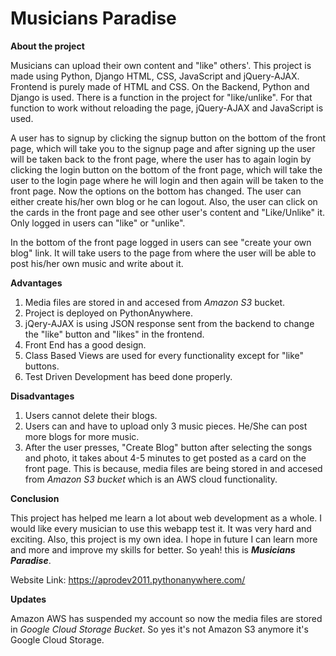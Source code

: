 # Musicians Paradise #

**About the project**

Musicians can upload their own content and "like" others'. This project is made using Python, Django HTML, CSS, JavaScript and jQuery-AJAX. Frontend is purely made of HTML and CSS. On the Backend, Python and Django is used. There is a function in the project for "like/unlike". For that function to work without reloading the page, jQuery-AJAX and JavaScript is used.

A user has to signup by clicking the signup button on the bottom of the front page, which will take you to the signup page and after signing up the user will be taken back to the front page, where the user has to again login by clicking the login button on the bottom of the front page, which will take the user to the login page where he will login and then again will be taken to the front page. Now the options on the bottom has changed. The user can either create his/her own blog or he can logout. Also, the user can click on the cards in the front page and see other user's content and "Like/Unlike" it. Only logged in users can "like" or "unlike".

In the bottom of the front page logged in users can see "create your own blog" link. It will take users to the page from where the user will be able to post his/her own music and write about it.


**Advantages**

1. Media files are stored in and accesed from *Amazon S3* bucket.
2. Project is deployed on PythonAnywhere.
3. jQery-AJAX is using JSON response sent from the backend to change the "like" button and "likes"   in the frontend.
4. Front End has a good design.
5. Class Based Views are used for every functionality except for "like" buttons.
6. Test Driven Development has beed done properly.


**Disadvantages**

1. Users cannot delete their blogs.
2. Users can and have to upload only 3 music pieces. He/She can post more blogs for more music.
3. After the user presses, "Create Blog" button after selecting the songs and photo, it takes about 4-5 minutes to get posted as a card on the front page. This is because, media files are being stored in and accesed from *Amazon S3 bucket* which is an AWS cloud functionality.


**Conclusion**

This project has helped me learn a lot about web development as a whole. I would like every musician to use this webapp test it. It was very hard and exciting. Also, this project is my own idea. I hope in future I can learn more and more and improve my skills for better. So yeah! this is ***Musicians Paradise***.

Website Link: https://aprodev2011.pythonanywhere.com/


**Updates**

Amazon AWS has suspended my account so now the media files are stored in *Google Cloud Storage Bucket*. So yes it's not Amazon S3 anymore it's Google Cloud Storage.

